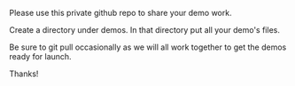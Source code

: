 Please use this private github repo to share your demo work.

Create a directory under demos. In that directory put all your demo's files.

Be sure to git pull occasionally as we will all work together to get the demos ready for launch.

Thanks!